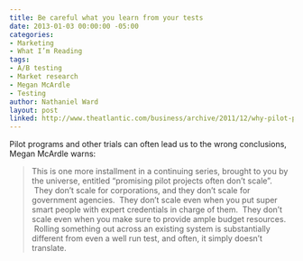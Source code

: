 ```yaml
---
title: Be careful what you learn from your tests
date: 2013-01-03 00:00:00 -05:00
categories:
- Marketing
- What I’m Reading
tags:
- A/B testing
- Market research
- Megan McArdle
- Testing
author: Nathaniel Ward
layout: post
linked: http://www.theatlantic.com/business/archive/2011/12/why-pilot-projects-fail/250364/
---
```


Pilot programs and other trials can often lead us to the wrong conclusions, Megan McArdle warns:

> This is one more installment in a continuing series, brought to you by the universe, entitled “promising pilot projects often don’t scale”.  They don’t scale for corporations, and they don’t scale for government agencies.  They don’t scale even when you put super smart people with expert credentials in charge of them.  They don’t scale even when you make sure to provide ample budget resources.  Rolling something out across an existing system is substantially different from even a well run test, and often, it simply doesn’t translate.